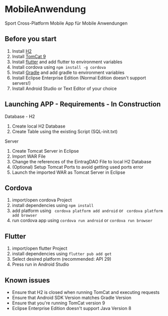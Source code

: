 # MobileAnwendung
Sport Cross-Platform Mobile App für Mobile Anwendungen

## Before you start
1. Install [H2](https://www.h2database.com/html/download.html)
2. Install [TomCat 9](https://tomcat.apache.org/download-90.cgi)
3. Install [flutter](https://flutter.dev/docs/get-started/install/windows) and add flutter to environment variables
4. Install cordova using ```npm install -g cordova```
5. Install [Gradle](https://gradle.org/install/) and add gradle to environment variables
6. Install Eclipse Enterprise Edition (Normal Edition doesn't support servers!)
7. Install Android Studio or Text Editor of your choice

## Launching APP - Requirements - In Construction
Database - H2
1. Create local H2 Database
2. Create Table using the existing Script (SQL-init.txt)

Server
1. Create Tomcat Server in Eclipse
2. Import WAR File
3. Change the references of the EintragDAO File to local H2 Database
4. (Optional) Setup Tomcat Ports to avoid getting used ports error
5. Launch the imported WAR as Tomcat Server in Eclipse

## Cordova
1. import/open cordova Project
2. install dependencies using ```npm install```
3. add platform using ``` cordova platform add android``` or ``` cordova platform add browser```
4. run cordova app using ```cordova run android``` or ```cordova run browser```

## Flutter
1. import/open flutter Project
2. install dependencies using ```flutter pub add get```
3. Select desired platform (recommended: API 29)
4. Press run in Android Studio

## Known issues
- Ensure that H2 is closed when running TomCat and executing requests
- Ensure that Android SDK Version matches Gradle Version
- Ensure that you're running TomCat version 9
- Eclipse Enterprise Edition doesn't support Java Version 8
